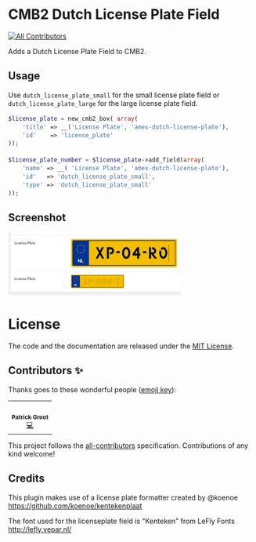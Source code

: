 # CMB2 Dutch License Plate Field
<!-- ALL-CONTRIBUTORS-BADGE:START - Do not remove or modify this section -->
[![All Contributors](https://img.shields.io/badge/all_contributors-1-orange.svg?style=flat-square)](#contributors-)
<!-- ALL-CONTRIBUTORS-BADGE:END -->
Adds a Dutch License Plate Field to CMB2.
## Usage
Use `dutch_license_plate_small` for the small license plate field or `dutch_license_plate_large` for the large license plate field.
```php
$license_plate = new_cmb2_box( array(
    'title' => __('License Plate', 'amex-dutch-license-plate'),
    'id'    => 'license_plate'
));

$license_plate_number = $license_plate->add_field(array(
    'name' => __( 'License Plate', 'amex-dutch-license-plate'),
    'id'   => 'dutch_license_plate_small',
    'type' => 'dutch_license_plate_small'
));
```

## Screenshot
<img src="screenshot.PNG" alt="screenshot" width="70%" />

# License
The code and the documentation are released under the [MIT License](LICENSE).

## Contributors ✨

Thanks goes to these wonderful people ([emoji key](https://allcontributors.org/docs/en/emoji-key)):

<!-- ALL-CONTRIBUTORS-LIST:START - Do not remove or modify this section -->
<!-- prettier-ignore-start -->
<!-- markdownlint-disable -->
<table>
  <tr>
    <td align="center"><a href="https://www.linkedin.com/in/patrick-groot/"><img src="https://avatars2.githubusercontent.com/u/6934501?v=4" width="100px;" alt=""/><br /><sub><b>Patrick Groot</b></sub></a><br /><a href="https://github.com/automex/cmb2-dutch-license-plate-field/commits?author=pgroot91" title="Code">💻</a></td>
  </tr>
</table>

<!-- markdownlint-enable -->
<!-- prettier-ignore-end -->
<!-- ALL-CONTRIBUTORS-LIST:END -->

This project follows the [all-contributors](https://github.com/all-contributors/all-contributors) specification. Contributions of any kind welcome!

## Credits

This plugin makes use of a license plate formatter created by @koenoe https://github.com/koenoe/kentekenplaat

The font used for the licenseplate field is "Kenteken" from LeFly Fonts http://lefly.vepar.nl/